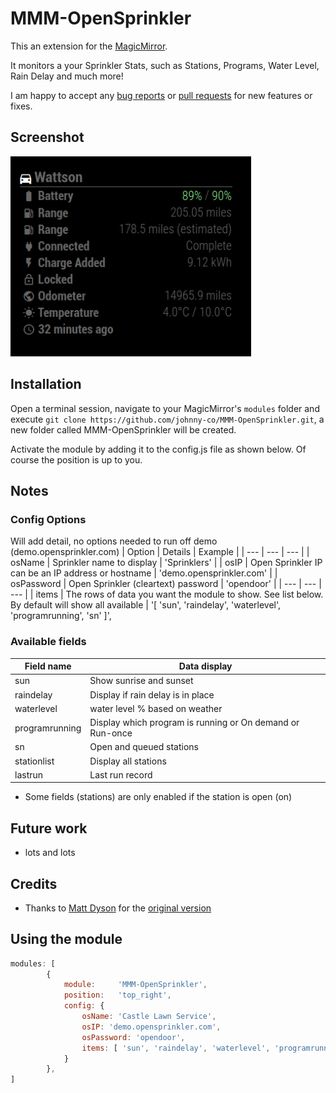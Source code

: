 # MMM-OpenSprinkler

This an extension for the [MagicMirror](https://github.com/MichMich/MagicMirror).

It monitors a your Sprinkler Stats, such as Stations, Programs, Water Level, Rain Delay and much more! 

I am happy to accept any [bug reports](https://github.com/johnncy-co/MMM-OpenSprinkler/issues) or [pull requests](https://github.com/johnny-co/MMM-OpenSprinkler/pulls) for new features or fixes.

## Screenshot

![screenshot.png](doc/screenshot.png)

## Installation

Open a terminal session, navigate to your MagicMirror's `modules` folder and execute `git clone https://github.com/johnny-co/MMM-OpenSprinkler.git`, a new folder called MMM-OpenSprinkler will be created.

Activate the module by adding it to the config.js file as shown below. Of course the position is up to you.

## Notes

### Config Options

Will add detail, no options needed to run off demo (demo.opensprinkler.com)
| Option | Details | Example |
| --- | --- | --- |
| osName | Sprinkler name to display | 'Sprinklers' |
| osIP | Open Sprinkler IP can be an IP address or hostname | 'demo.opensprinkler.com' |
| osPassword | Open Sprinkler (cleartext) password | 'opendoor' |
| --- | --- | --- |
| items | The rows of data you want the module to show. See list below. By default will show all available | '[ 'sun', 'raindelay', 'waterlevel', 'programrunning', 'sn' ]',


### Available fields

| Field name | Data display |
| --- | --- |
| sun | Show sunrise and sunset |
| raindelay | Display if rain delay is in place |
| waterlevel | water level % based on weather |
| programrunning | Display which program is running or On demand or Run-once |
| sn | Open and queued stations |
| stationlist | Display all stations |
| lastrun | Last run record |




* Some fields (stations) are only enabled if the station is open (on)

## Future work

* lots and lots


## Credits

* Thanks to [Matt Dyson](https://github.com/mattdy) for the [original version](https://github.com/f00d4tehg0dz/MMM-TeslaFi)

## Using the module

````javascript
modules: [
		{
			module:		'MMM-OpenSprinkler',
			position:	'top_right',
			config: {
				osName: 'Castle Lawn Service',
				osIP: 'demo.opensprinkler.com',
				osPassword: 'opendoor',
				items: [ 'sun', 'raindelay', 'waterlevel', 'programrunning', 'sn' ],
			}
		},
]
````
